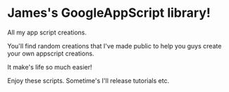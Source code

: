 # James's GoogleAppScript library!
All my app script creations.

You'll find random creations that I've made public to help you guys create your own appscript creations.

It make's life so much easier!

Enjoy these scripts. Sometime's I'll release tutorials etc.
